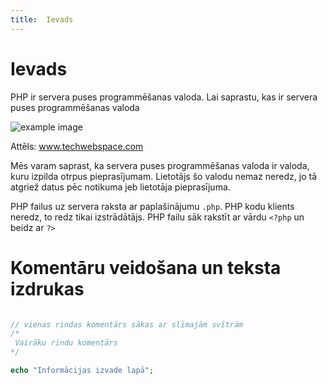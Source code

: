```yaml
---
title:  Ievads
---
```


# Ievads

PHP ir servera puses programmēšanas valoda.
Lai saprastu, kas ir servera puses programmēšanas valoda 

![example image](/serveris.png)

Attēls: www.techwebspace.com

Mēs varam saprast, ka servera puses programmēšanas valoda ir valoda, kuru izpilda otrpus pieprasījumam. Lietotājs šo valodu nemaz neredz, jo tā atgriež datus pēc notikuma  jeb lietotāja pieprasījuma.

PHP failus uz servera raksta ar paplašinājumu `.php`. PHP kodu klients neredz, to redz tikai izstrādātājs. PHP failu sāk rakstīt ar vārdu `<?php` un beidz ar `?>`

# Komentāru veidošana un teksta izdrukas

~~~php

// vienas rindas komentārs sākas ar slīmajām svītrām
/*
 Vairāku rindu komentārs
*/

echo "Informācijas izvade lapā";

~~~